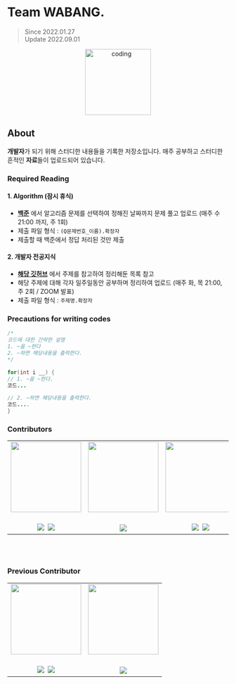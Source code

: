 # Team WABANG.

> Since 2022.01.27<br>
> Update 2022.09.01

<p align="center">
  <img src="https://user-images.githubusercontent.com/66001046/152260938-51b1334f-297f-4092-8f37-f02dc9cd3a07.png" alt="coding" width="150px" />
</p>



## About
**개발자**가 되기 위해 스터디한 내용들을 기록한 저장소입니다. 매주 공부하고 스터디한 흔적인 **자료**들이 업로드되어 있습니다.

### Required Reading

#### 1. Algorithm (잠시 휴식)
- [**백준**](https://www.acmicpc.net/) 에서 알고리즘 문제를 선택하여 정해진 날짜까지 문제 풀고 업로드 (매주 수 21:00 까지, 주 1회)
- 제출 파일 형식 : `(Q문제번호_이름).확장자`
- 제출할 때 백준에서 정답 처리된 것만 제출

#### 2. 개발자 전공지식
- [**해당 깃허브**](https://github.com/gyoogle/tech-interview-for-developer) 에서 주제를 참고하여 정리해둔 목록 참고
- 해당 주제에 대해 각자 일주일동안 공부하며 정리하여 업로드 (매주 화, 목 21:00, 주 2회 / ZOOM 발표)
- 제출 파일 형식 : `주제명.확장자`

### Precautions for writing codes
```java
/*
코드에 대한 간략한 설명
1. ~을 ~한다
2. ~하면 해당내용을 출력한다.
*/

for(int i __) {
// 1. ~을 ~한다.
코드...

// 2. ~하면 해당내용을 출력한다.
코드....
}
```

### Contributors
<table align="center">
	<tr>
		<td><img src="https://github.com/jihye-12.png" width="160"></td>
		<td><img src="https://github.com/minah13.png" width="160"></td>
		<td><img src="https://github.com/bohongu.png" width="160"></td>
		<td><img src="https://github.com/tkdalsgks.png" width="160"></td>
	</tr>
	<tr>
		<td align="center"><br>
		<a href="https://github.com/jihye-12"><img src="https://img.shields.io/badge/GitHub-181717?style=flat&logo=github&logoColor=white" /></a>&nbsp;
		<a href="https://wisecodinglife.tistory.com"><img src="https://img.shields.io/badge/Blog-ED1C24?style=flat&logo=bitdefender&logoColor=white" /></a>
		</td>
		<td  align="center"><br>
		<a href="https://github.com/minah13"><img src="https://img.shields.io/badge/GitHub-181717?style=flat&logo=github&logoColor=white" /></a>
		</td>
		<td align="center"><br>
		<a href="https://github.com/bohongu"><img src="https://img.shields.io/badge/GitHub-181717?style=flat&logo=github&logoColor=white" /></a>&nbsp;
		<a href="https://bohongu.tistory.com"><img src="https://img.shields.io/badge/Blog-ED1C24?style=flat&logo=bitdefender&logoColor=white" /></a>
		</td>
		<td align="center"><br>
		<a href="https://github.com/tkdalsgks"><img src="https://img.shields.io/badge/GitHub-181717?style=flat&logo=github&logoColor=white" /></a>&nbsp;
		<a href="https://tkdalsgks.github.io"><img src="https://img.shields.io/badge/Blog-ED1C24?style=flat&logo=bitdefender&logoColor=white" /></a>
		</td>
	</tr>
</table>

<br><br>

### Previous Contributor
<table align="center">
	<tr>
		<td><img src="https://github.com/yuuulya.png" width="160"></td>
		<td><img src="https://github.com/martin1341.png" width="160"></td>
	</tr>
	<tr>
		<td align="center"><br>
		<a href="https://github.com/yuuulya"><img src="https://img.shields.io/badge/GitHub-181717?style=flat&logo=github&logoColor=white" /></a>&nbsp;
		<a href="https://bluepinetree.tistory.com"><img src="https://img.shields.io/badge/Blog-ED1C24?style=flat&logo=bitdefender&logoColor=white" /></a>
		</td>
		<td  align="center"><br>
		<a href="https://github.com/martin1341"><img src="https://img.shields.io/badge/GitHub-181717?style=flat&logo=github&logoColor=white" /></a>
		</td>
	</tr>
